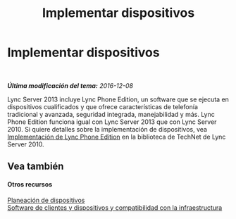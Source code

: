 ﻿---
title: Implementar dispositivos
TOCTitle: Implementar dispositivos
ms:assetid: 37f48fe8-e385-4279-b512-5f78a200b361
ms:mtpsurl: https://technet.microsoft.com/es-es/library/Gg425854(v=OCS.15)
ms:contentKeyID: 48274955
ms.date: 01/07/2017
mtps_version: v=OCS.15
ms.translationtype: HT
---

# Implementar dispositivos

 

_**Última modificación del tema:** 2016-12-08_

Lync Server 2013 incluye Lync Phone Edition, un software que se ejecuta en dispositivos cualificados y que ofrece características de telefonía tradicional y avanzada, seguridad integrada, manejabilidad y más. Lync Phone Edition funciona igual con Lync Server 2013 que con Lync Server 2010. Si quiere detalles sobre la implementación de dispositivos, vea [Implementación de Lync Phone Edition](http://go.microsoft.com/fwlink/p/?linkid=285880) en la biblioteca de TechNet de Lync Server 2010.

## Vea también

#### Otros recursos

[Planeación de dispositivos](http://go.microsoft.com/fwlink/p/?linkid=285881)  
[Software de clientes y dispositivos y compatibilidad con la infraestructura](http://go.microsoft.com/fwlink/p/?linkid=285882)

